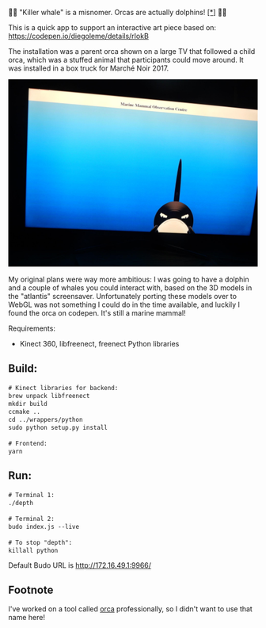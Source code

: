 :dolphin::dolphin: "Killer whale" is a misnomer. Orcas are actually dolphins! [[*]](#footnote) :dolphin::dolphin:

This is a quick app to support an interactive art piece based on:
    https://codepen.io/diegoleme/details/rIokB
    
The installation was a parent orca shown on a large TV that followed a child
orca, which was a stuffed animal that participants could move around. It was
installed in a box truck for Marché Noir 2017.

![Orca on a TV!](https://raw.githubusercontent.com/scjody/dolphin/ea1520160c5ac473f2be7c45bdb2a07ad1eddf1d/parent_orca_photo.jpg)

My original plans were way more ambitious: I was going to have a dolphin
and a couple of whales you could interact with, based on the 3D models in the
"atlantis" screensaver.  Unfortunately porting these models over to WebGL
was not something I could do in the time available, and luckily I found the
orca on codepen. It's still a marine mammal!

Requirements:
* Kinect 360, libfreenect, freenect Python libraries

## Build:
```
# Kinect libraries for backend:
brew unpack libfreenect
mkdir build
ccmake ..
cd ../wrappers/python
sudo python setup.py install

# Frontend:
yarn
```

## Run:
```
# Terminal 1:
./depth

# Terminal 2:
budo index.js --live

# To stop "depth":
killall python
```

Default Budo URL is http://172.16.49.1:9966/

## Footnote

I've worked on a tool called [orca](https://github.com/plotly/orca) professionally, so I didn't want to use that name here!

